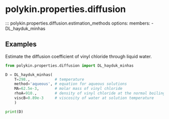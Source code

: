 # polykin.properties.diffusion

::: polykin.properties.diffusion.estimation_methods
    options:
        members:
            - DL_hayduk_minhas

## Examples

Estimate the diffusion coefficient of vinyl chloride through liquid water.

```python exec="on" source="console"
from polykin.properties.diffusion import DL_hayduk_minhas

D = DL_hayduk_minhas(
    T=298.,           # temperature
    method='aqueous', # equation for aqueous solutions
    MA=62.5e-3,       # molar mass of vinyl chloride
    rhoA=910.,        # density of vinyl chloride at the normal boiling point
    viscB=0.89e-3     # viscosity of water at solution temperature
    )

print(D)
```
